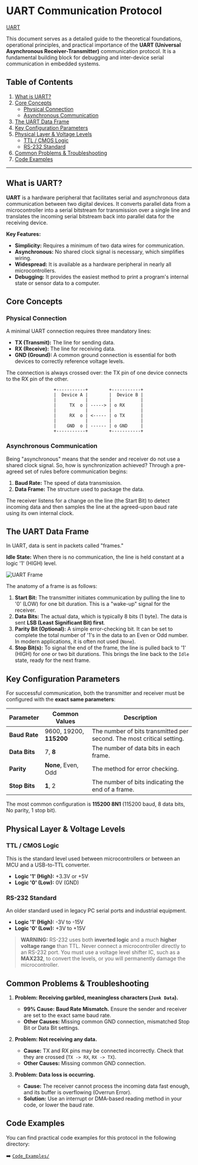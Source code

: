 # UART Communication Protocol

[UART](https://img.shields.io/badge/Protocol-UART-blue.svg)

This document serves as a detailed guide to the theoretical foundations, operational principles, and practical importance of the **UART (Universal Asynchronous Receiver-Transmitter)** communication protocol. It is a fundamental building block for debugging and inter-device serial communication in embedded systems.

## Table of Contents
1.  [What is UART?](#what-is-uart)
2.  [Core Concepts](#core-concepts)
    * [Physical Connection](#physical-connection)
    * [Asynchronous Communication](#asynchronous-communication)
3.  [The UART Data Frame](#the-uart-data-frame)
4.  [Key Configuration Parameters](#key-configuration-parameters)
5.  [Physical Layer & Voltage Levels](#physical-layer--voltage-levels)
    * [TTL / CMOS Logic](#ttl--cmos-logic)
    * [RS-232 Standard](#rs-232-standard)
6.  [Common Problems & Troubleshooting](#common-problems--troubleshooting)
7.  [Code Examples](#code-examples)

---

## What is UART?

**UART** is a hardware peripheral that facilitates serial and asynchronous data communication between two digital devices. It converts parallel data from a microcontroller into a serial bitstream for transmission over a single line and translates the incoming serial bitstream back into parallel data for the receiving device.

**Key Features:**
* **Simplicity:** Requires a minimum of two data wires for communication.
* **Asynchronous:** No shared clock signal is necessary, which simplifies wiring.
* **Widespread:** It is available as a hardware peripheral in nearly all microcontrollers.
* **Debugging:** It provides the easiest method to print a program's internal state or sensor data to a computer.

## Core Concepts

### Physical Connection

A minimal UART connection requires three mandatory lines:

* **TX (Transmit):** The line for sending data.
* **RX (Receive):** The line for receiving data.
* **GND (Ground):** A common ground connection is essential for both devices to correctly reference voltage levels.

The connection is always crossed over: the TX pin of one device connects to the RX pin of the other.

```
                  +-----------+        +-----------+
                  |  Device A |        |  Device B |
                  |           |        |           |
                  |     TX  o | -----> | o RX      |
                  |           |        |           |
                  |     RX  o | <----- | o TX      |
                  |           |        |           |
                  |    GND  o | ------ | o GND     |
                  +-----------+        +-----------+
```

### Asynchronous Communication

Being "asynchronous" means that the sender and receiver do not use a shared clock signal. So, how is synchronization achieved? Through a pre-agreed set of rules before communication begins:
1.  **Baud Rate:** The speed of data transmission.
2.  **Data Frame:** The structure used to package the data.

The receiver listens for a change on the line (the Start Bit) to detect incoming data and then samples the line at the agreed-upon baud rate using its own internal clock.

## The UART Data Frame

In UART, data is sent in packets called "frames."

**Idle State:** When there is no communication, the line is held constant at a logic '1' (HIGH) level.

![UART Frame](https://i.imgur.com/7wG2b5p.png)

The anatomy of a frame is as follows:

1.  **Start Bit:** The transmitter initiates communication by pulling the line to '0' (LOW) for one bit duration. This is a "wake-up" signal for the receiver.
2.  **Data Bits:** The actual data, which is typically 8 bits (1 byte). The data is sent **LSB (Least Significant Bit) first**.
3.  **Parity Bit (Optional):** A simple error-checking bit. It can be set to complete the total number of '1's in the data to an Even or Odd number. In modern applications, it is often not used (`None`).
4.  **Stop Bit(s):** To signal the end of the frame, the line is pulled back to '1' (HIGH) for one or two bit durations. This brings the line back to the `Idle` state, ready for the next frame.

## Key Configuration Parameters

For successful communication, both the transmitter and receiver must be configured with the **exact same parameters**:

| Parameter     | Common Values                    | Description                                                   |
|---------------|----------------------------------|---------------------------------------------------------------|
| **Baud Rate** | 9600, 19200, **115200** | The number of bits transmitted per second. The most critical setting. |
| **Data Bits** | 7, **8** | The number of data bits in each frame.                        |
| **Parity** | **None**, Even, Odd              | The method for error checking.                                |
| **Stop Bits** | **1**, 2                         | The number of bits indicating the end of a frame.             |

The most common configuration is **115200 8N1** (115200 baud, 8 data bits, No parity, 1 stop bit).

## Physical Layer & Voltage Levels

### TTL / CMOS Logic
This is the standard level used between microcontrollers or between an MCU and a USB-to-TTL converter.
* **Logic '1' (High):** +3.3V or +5V
* **Logic '0' (Low):** 0V (GND)

### RS-232 Standard
An older standard used in legacy PC serial ports and industrial equipment.
* **Logic '1' (High):** -3V to -15V
* **Logic '0' (Low):** +3V to +15V

> **WARNING:** RS-232 uses both **inverted logic** and a much **higher voltage range** than TTL. Never connect a microcontroller directly to an RS-232 port. You must use a voltage level shifter IC, such as a **MAX232**, to convert the levels, or you will permanently damage the microcontroller.

## Common Problems & Troubleshooting

1.  **Problem: Receiving garbled, meaningless characters (`Junk Data`).**
    * **99% Cause:** **Baud Rate Mismatch.** Ensure the sender and receiver are set to the exact same baud rate.
    * **Other Causes:** Missing common GND connection, mismatched Stop Bit or Data Bit settings.

2.  **Problem: Not receiving any data.**
    * **Cause:** TX and RX pins may be connected incorrectly. Check that they are crossed (`TX -> RX`, `RX -> TX`).
    * **Other Causes:** Missing common GND connection.

3.  **Problem: Data loss is occurring.**
    * **Cause:** The receiver cannot process the incoming data fast enough, and its buffer is overflowing (Overrun Error).
    * **Solution:** Use an interrupt or DMA-based reading method in your code, or lower the baud rate.

## Code Examples

You can find practical code examples for this protocol in the following directory:

➡️ [`Code_Examples/`](./Code_Examples/)
